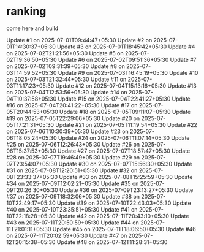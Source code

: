 # ranking
come here and build

Update #1 on 2025-07-01T09:44:47+05:30
Update #2 on 2025-07-01T14:30:37+05:30
Update #3 on 2025-07-01T18:45:42+05:30
Update #4 on 2025-07-02T21:21:56+05:30
Update #5 on 2025-07-02T19:36:50+05:30
Update #6 on 2025-07-02T09:51:36+05:30
Update #7 on 2025-07-02T09:31:39+05:30
Update #8 on 2025-07-03T14:59:52+05:30
Update #9 on 2025-07-03T16:45:19+05:30
Update #10 on 2025-07-03T21:32:44+05:30
Update #11 on 2025-07-03T11:17:23+05:30
Update #12 on 2025-07-04T15:13:16+05:30
Update #13 on 2025-07-04T12:53:56+05:30
Update #14 on 2025-07-04T10:37:58+05:30
Update #15 on 2025-07-04T22:41:27+05:30
Update #16 on 2025-07-04T20:41:22+05:30
Update #17 on 2025-07-05T20:44:53+05:30
Update #18 on 2025-07-05T09:11:07+05:30
Update #19 on 2025-07-05T22:29:06+05:30
Update #20 on 2025-07-05T17:21:31+05:30
Update #21 on 2025-07-05T11:19:54+05:30
Update #22 on 2025-07-06T10:30:39+05:30
Update #23 on 2025-07-06T18:05:24+05:30
Update #24 on 2025-07-06T11:07:14+05:30
Update #25 on 2025-07-06T12:26:43+05:30
Update #26 on 2025-07-06T15:37:53+05:30
Update #27 on 2025-07-07T18:57:47+05:30
Update #28 on 2025-07-07T19:46:49+05:30
Update #29 on 2025-07-07T23:54:07+05:30
Update #30 on 2025-07-07T15:56:30+05:30
Update #31 on 2025-07-08T12:20:51+05:30
Update #32 on 2025-07-08T23:33:37+05:30
Update #33 on 2025-07-08T15:25:59+05:30
Update #34 on 2025-07-09T12:02:21+05:30
Update #35 on 2025-07-09T20:26:30+05:30
Update #36 on 2025-07-09T23:13:27+05:30
Update #37 on 2025-07-09T18:32:06+05:30
Update #38 on 2025-07-10T22:49:17+05:30
Update #39 on 2025-07-10T22:43:03+05:30
Update #40 on 2025-07-10T23:35:51+05:30
Update #41 on 2025-07-10T22:18:28+05:30
Update #42 on 2025-07-11T20:43:10+05:30
Update #43 on 2025-07-11T20:50:59+05:30
Update #44 on 2025-07-11T21:01:11+05:30
Update #45 on 2025-07-11T18:06:50+05:30
Update #46 on 2025-07-11T20:02:59+05:30
Update #47 on 2025-07-12T20:15:38+05:30
Update #48 on 2025-07-12T11:28:31+05:30